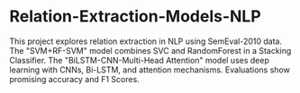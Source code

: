 # Relation-Extraction-Models-NLP
This project explores relation extraction in NLP using SemEval-2010 data. The "SVM+RF-SVM" model combines SVC and RandomForest in a Stacking Classifier. The "BiLSTM-CNN-Multi-Head Attention" model uses deep learning with CNNs, Bi-LSTM, and attention mechanisms. Evaluations show promising accuracy and F1 Scores.
